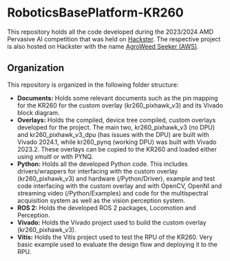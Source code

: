 # RoboticsBasePlatform-KR260

This repository holds all the code developed during the 2023/2024 AMD Pervasive AI competition that was held on [Hackster](https://www.hackster.io/contests/amd2023). The respective project is also hosted on Hackster with the name [AgroWeed Seeker (AWS)]((https://www.hackster.io/NotBlackMagic/agroweed-seeker-aws-e6b298)).

## Organization

This repository is organized in the following folder structure:

 - **Documents:** Holds some relevant documents such as the pin mapping for the KR260 for the custom overlay (kr260_pixhawk_v3) and its Vivado block diagram.
 - **Overlays:** Holds the compiled, device tree compiled, custom overlays developed for the project. The main two, kr260_pixhawk_v3 (no DPU) and kr260_pixhawk_v3_dpu (has issues with the DPU) are built with Vivado 2024.1, while kr260_pynq (working DPU) was built with Vivado 2023.2. These overlays can be copied to the KR260 and loaded either using xmuitl or with PYNQ.
 - **Python:** Holds all the developed Python code. This includes drivers/wrappers for interfacing with the custom overlay (kr260_pixhawk_v3) and hardware (/Python/Driver), example and test code interfacing with the custom overlay and with OpenCV, OpenNI and streaming video (/Python/Examples) and code for the multispectral acquisition system as well as the vision perception system.
 - **ROS 2:** Holds the developed ROS 2 packages, Locomotion and Perception.
 - **Vivado:** Holds the Vivado project used to build the custom overlay (kr260_pixhawk_v3).
 - **Vitis:** Holds the Vitis project used to test the RPU of the KR260. Very basic example used to evaluate the design flow and deploying it to the RPU.



